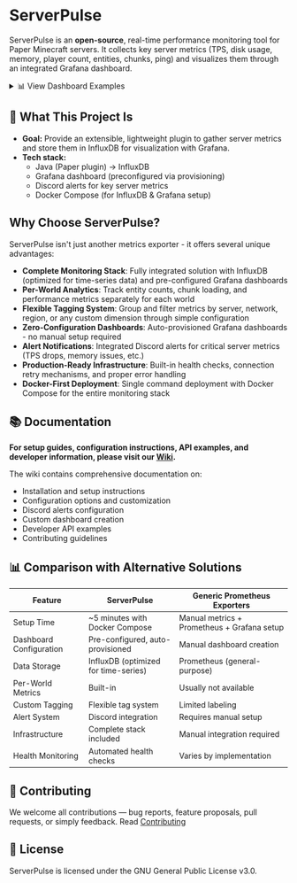 # ServerPulse

ServerPulse is an **open-source**, real-time performance monitoring tool for Paper Minecraft servers. It collects key server metrics (TPS, disk usage, memory, player count, entities, chunks, ping) and visualizes them through an integrated Grafana dashboard.

<details>
<summary>📊 View Dashboard Examples</summary>

![ServerPulse Grafana Dashboard Example1](img/dashboard.png)
*Example dashboard view 1: General Server Overview*

![ServerPulse Grafana Dashboard Example2](img/dashboard2.png)
*Example dashboard view 2: Per-World Details*

</details>

## 📖 What This Project Is

- **Goal:** Provide an extensible, lightweight plugin to gather server metrics and store them in InfluxDB for visualization with Grafana.
- **Tech stack:**
    - Java (Paper plugin) → InfluxDB
    - Grafana dashboard (preconfigured via provisioning)
    - Discord alerts for key server metrics
    - Docker Compose (for InfluxDB & Grafana setup)

## Why Choose ServerPulse?

ServerPulse isn't just another metrics exporter - it offers several unique advantages:

* **Complete Monitoring Stack**: Fully integrated solution with InfluxDB (optimized for time-series data) and pre-configured Grafana dashboards
* **Per-World Analytics**: Track entity counts, chunk loading, and performance metrics separately for each world
* **Flexible Tagging System**: Group and filter metrics by server, network, region, or any custom dimension through simple configuration
* **Zero-Configuration Dashboards**: Auto-provisioned Grafana dashboards - no manual setup required
* **Alert Notifications**: Integrated Discord alerts for critical server metrics (TPS drops, memory issues, etc.)
* **Production-Ready Infrastructure**: Built-in health checks, connection retry mechanisms, and proper error handling
* **Docker-First Deployment**: Single command deployment with Docker Compose for the entire monitoring stack

## 📚 Documentation

**For setup guides, configuration instructions, API examples, and developer information, please visit our [Wiki](https://github.com/renvins/serverpulse/wiki).**

The wiki contains comprehensive documentation on:
- Installation and setup instructions
- Configuration options and customization
- Discord alerts configuration
- Custom dashboard creation
- Developer API examples
- Contributing guidelines

## 📊 Comparison with Alternative Solutions

| Feature | ServerPulse | Generic Prometheus Exporters |
|---------|------------|--------------------------|
| Setup Time | ~5 minutes with Docker Compose | Manual metrics + Prometheus + Grafana setup |
| Dashboard Configuration | Pre-configured, auto-provisioned | Manual dashboard creation |
| Data Storage | InfluxDB (optimized for time-series) | Prometheus (general-purpose) |
| Per-World Metrics | Built-in | Usually not available |
| Custom Tagging | Flexible tag system | Limited labeling |
| Alert System | Discord integration | Requires manual setup |
| Infrastructure | Complete stack included | Manual integration required |
| Health Monitoring | Automated health checks | Varies by implementation |

## 🤝 Contributing

We welcome all contributions — bug reports, feature proposals, pull requests, or simply feedback. Read [Contributing](https://github.com/renvins/serverpulse/wiki/7.-Contributing-guidelines)

## 📄 License

ServerPulse is licensed under the GNU General Public License v3.0.
